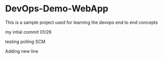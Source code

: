 # DevOps-Demo-WebApp
This is a sample project used for learning the devops end to end concepts

my intial commit 01/26

testing polling SCM

Adding new line

